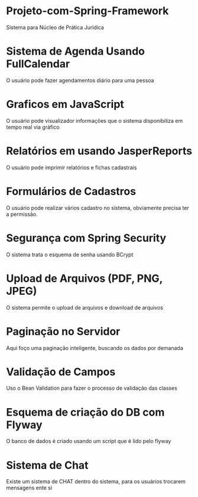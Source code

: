 # Projeto-com-Spring-Framework
Sistema para Núcleo de Prática Jurídica

# Sistema de Agenda Usando FullCalendar
O usuário pode fazer agendamentos diário para uma pessoa

# Graficos em JavaScript
O usuário pode visualizador informações que o sistema disponibiliza em tempo real via gráfico

# Relatórios em usando JasperReports
O usuário pode imprimir relatórios e fichas cadastrais

# Formulários de Cadastros
O usuário pode realizar vários cadastro no sistema, obviamente precisa ter a permissão.

# Segurança com Spring Security
O sistema trata o esquema de senha usando BCrypt

# Upload de Arquivos (PDF, PNG, JPEG)
O sistema permite o upload de arquivos e download de arquivos

# Paginação no Servidor
Aqui foço uma paginação inteligente, buscando os dados por demanada

# Validação de Campos
Uso o Bean Validation para fazer o processo de validação das classes

# Esquema de criação do DB com Flyway
O banco de dados é criado usando um script que é lido pelo flyway

# Sistema de Chat
Existe um sistema de CHAT dentro do sistema, para os usuários trocarem mensagens ente si
